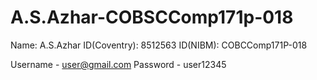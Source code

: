 # A.S.Azhar-COBSCComp171p-018

Name: A.S.Azhar
ID(Coventry): 8512563
ID(NIBM): COBCComp171P-018

Username - user@gmail.com
Password - user12345
